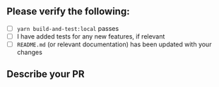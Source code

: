 ## Please verify the following:

- [ ] `yarn build-and-test:local` passes
- [ ] I have added tests for any new features, if relevant
- [ ] `README.md` (or relevant documentation) has been updated with your changes

## Describe your PR
